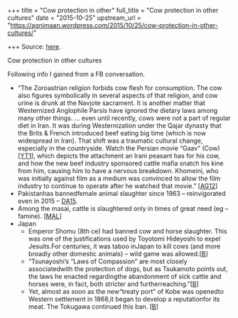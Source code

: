 +++
title = "Cow protection in other"
full_title = "Cow protection in other cultures"
date = "2015-10-25"
upstream_url = "https://agnimaan.wordpress.com/2015/10/25/cow-protection-in-other-cultures/"

+++
Source: [here](https://agnimaan.wordpress.com/2015/10/25/cow-protection-in-other-cultures/).

Cow protection in other cultures

Following info I gained from a FB conversation.

-   “The Zoroastrian religion forbids cow flesh for consumption. The cow
    also figures symbolically in several aspects of that religion, and
    cow urine is drunk at the Navjote sacrament. It is another matter
    that Westernized Anglophile Parsis have ignored the dietary laws
    among many other things. … even until recently, cows were not a part
    of regular diet in Iran. It was during Westernization under the
    Qajar dynasty that the Brits & French introduced beef eating big
    time (which is now widespread in Iran). That shift was a traumatic
    cultural change, especially in the countryside. Watch the Persian
    movie “Gaav” (Cow)
    \[[YT1](https://www.youtube.com/watch?v=x9gthjarCho)\], which
    depicts the attachment an Irani peasant has for his cow, and how the
    new beef industry sponsored cattle mafia snatch his kine from him,
    causing him to have a nervous breakdown. Khomeini, who was initially
    against film as a medium was convinced to allow the film industry to
    continue to operate after he watched that movie.”
    \[[AG12](http://authenticgathazoroastrianism.org/2012/03/05/zoroastrian-dietary-laws-animal-friendship-and-stewardship/)\]
-   Pakistanhas bannedfemale animal slaughter since 1963 –
    reinvigorated even in 2015 –
    [DA15](http://www.dawn.com/news/1199794).
-   Among the masai, cattle is slaughtered only in times of great need
    (eg – famine).
    \[[MAL](http://www.bluegecko.org/kenya/tribes/maasai/livestock.htm)\]
-   Japan
    -   Emperor Shomu (8th ce) had banned cow and horse slaughter. This
        was one of the justifications used by Toyotomi Hideyoshi to
        expel Jesuits.For centuries, it was taboo inJapan to kill cows
        (and more broadly other domestic animals) – wild game was
        allowed.\[[B](http://agrarianstudies.macmillan.yale.edu/sites/default/files/files/colloqpapers/18botsman.pdf)\]
    -   “Tsunayoshi’s “Laws of Compassion” are most closely
        associatedwith the protection of dogs, but as Tsukamoto points
        out, the laws he enacted regardingthe abandonment of sick
        cattle and horses were, in fact, both stricter and
        furtherreaching.”\[[B](http://agrarianstudies.macmillan.yale.edu/sites/default/files/files/colloqpapers/18botsman.pdf)\]
    -   Yet, almost as soon as the new“treaty port” of Kobe was
        openedto Western settlement in 1868,it began to develop a
        reputationfor its meat. The Tokugawa continued this ban.
        \[[B](http://agrarianstudies.macmillan.yale.edu/sites/default/files/files/colloqpapers/18botsman.pdf)\]

